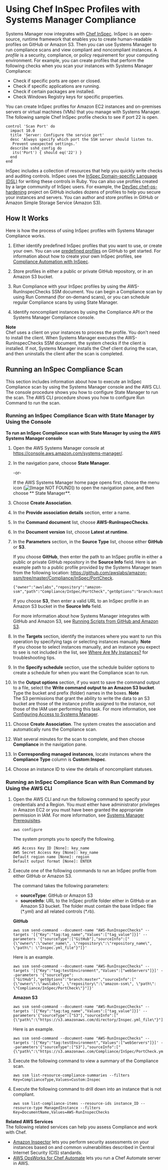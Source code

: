 # Using Chef InSpec Profiles with Systems Manager Compliance<a name="integration-chef-inspec"></a>

Systems Manager now integrates with [Chef InSpec](https://www.chef.io/inspec/)\. InSpec is an open\-source, runtime framework that enables you to create human\-readable profiles on GitHub or Amazon S3\. Then you can use Systems Manager to run compliance scans and view compliant and noncompliant instances\. A *profile* is a security, compliance, or policy requirement for your computing environment\. For example, you can create profiles that perform the following checks when you scan your instances with Systems Manager Compliance:
+ Check if specific ports are open or closed\.
+ Check if specific applications are running\.
+ Check if certain packages are installed\.
+ Check Windows Registry keys for specific properties\.

You can create InSpec profiles for Amazon EC2 instances and on\-premises servers or virtual machines \(VMs\) that you manage with Systems Manager\. The following sample Chef InSpec profile checks to see if port 22 is open\.

```
control 'Scan Port' do
  impact 10.0
  title 'Server: Configure the service port'
  desc 'Always specify which port the SSH server should listen to.
   Prevent unexpected settings.'
  describe sshd_config do
   its('Port') { should eq('22') }
  end
end
```

InSpec includes a collection of resources that help you quickly write checks and auditing controls\. InSpec uses the [InSpec Domain\-specific Language \(DSL\)](https://www.inspec.io/docs/reference/dsl_inspec/) for writing these controls in Ruby\. You can also use profiles created by a large community of InSpec users\. For example, the [DevSec chef\-os\-hardening](https://github.com/dev-sec/chef-os-hardening) project on GitHub includes dozens of profiles to help you secure your instances and servers\. You can author and store profiles in GitHub or Amazon Simple Storage Service \(Amazon S3\)\. 

## How It Works<a name="integration-chef-inspec-how"></a>

Here is how the process of using InSpec profiles with Systems Manager Compliance works\.

1. Either identify predefined InSpec profiles that you want to use, or create your own\. You can use [predefined profiles](https://github.com/search?p=1&q=topic%3Ainspec+org%3Adev-sec&type=Repositories) on GitHub to get started\. For information about how to create your own InSpec profiles, see [Compliance Automation with InSpec](https://learn.chef.io/modules/learn-the-inspec-basics#/)\.

1. Store profiles in either a public or private GitHub repository, or in an Amazon S3 bucket\.

1. Run Compliance with your InSpec profiles by using the AWS\-RunInspecChecks SSM document\. You can begin a Compliance scan by using Run Command \(for on\-demand scans\), or you can schedule regular Compliance scans by using State Manager\.

1. Identify noncompliant instances by using the Compliance API or the Systems Manager Compliance console\.

**Note**  
Chef uses a client on your instances to process the profile\. You don't need to install the client\. When Systems Manager executes the AWS\-RunInspecChecks SSM document, the system checks if the client is installed\. If not, Systems Manager installs the Chef client during the scan, and then uninstalls the client after the scan is completed\.

## Running an InSpec Compliance Scan<a name="integration-chef-inspec-running"></a>

This section includes information about how to execute an InSpec Compliance scan by using the Systems Manager console and the AWS CLI\. The console procedure shows you how to configure State Manager to run the scan\. The AWS CLI procedure shows you how to configure Run Command to run the scan\.

### Running an InSpec Compliance Scan with State Manager by Using the Console<a name="integration-chef-inspec-running-console"></a>

**To run an InSpec Compliance scan with State Manager by using the AWS Systems Manager console**

1. Open the AWS Systems Manager console at [https://console\.aws\.amazon\.com/systems\-manager/](https://console.aws.amazon.com/systems-manager/)\.

1. In the navigation pane, choose **State Manager**\.

   \-or\-

   If the AWS Systems Manager home page opens first, choose the menu icon \(![\[Image NOT FOUND\]](http://docs.aws.amazon.com/systems-manager/latest/userguide/images/menu-icon-small.png)\) to open the navigation pane, and then choose ** State Manager**\.

1. Choose **Create Association**\.

1. In the **Provide association details** section, enter a name\.

1. In the **Command document** list, choose **AWS\-RunInspecChecks**\.

1. In the **Document version** list, choose **Latest at runtime**\.

1. In the **Parameters** section, in the **Source Type** list, choose either **GitHub** or **S3**\.

   If you choose **GitHub**, then enter the path to an InSpec profile in either a public or private GitHub repository in the **Source Info** field\. Here is an example path to a public profile provided by the Systems Manager team from the following location: [https://github\.com/awslabs/amazon\-ssm/tree/master/Compliance/InSpec/PortCheck](https://github.com/awslabs/amazon-ssm/tree/master/Compliance/InSpec/PortCheck)\.

   ```
   {"owner":"awslabs","repository":"amazon-ssm","path":"Compliance/InSpec/PortCheck","getOptions":"branch:master"}
   ```

   If you choose **S3**, then enter a valid URL to an InSpec profile in an Amazon S3 bucket in the **Source Info** field\. 

   For more information about how Systems Manager integrates with GitHub and Amazon S3, see [Running Scripts from GitHub and Amazon S3](integration-remote-scripts.md)\. 

1. In the **Targets** section, identify the instances where you want to run this operation by specifying tags or selecting instances manually\.
**Note**  
If you choose to select instances manually, and an instance you expect to see is not included in the list, see [Where Are My Instances?](troubleshooting-remote-commands.md#where-are-instances) for troubleshooting tips\.

1. In the **Specify schedule** section, use the schedule builder options to create a schedule for when you want the Compliance scan to run\.

1. In the **Output options** section, if you want to save the command output to a file, select the **Write command output to an Amazon S3 bucket**\. Type the bucket and prefix \(folder\) names in the boxes\.
**Note**  
The S3 permissions that grant the ability to write the data to an S3 bucket are those of the instance profile assigned to the instance, not those of the IAM user performing this task\. For more information, see [Configuring Access to Systems Manager](systems-manager-access.md)\. 

1. Choose **Create Association**\. The system creates the association and automatically runs the Compliance scan\.

1. Wait several minutes for the scan to complete, and then choose **Compliance** in the navigation pane\.

1. In **Corresponding managed instances**, locate instances where the **Compliance Type** column is **Custom:Inspec**\.

1. Choose an instance ID to view the details of noncompliant statuses\.

### Running an InSpec Compliance Scan with Run Command by Using the AWS CLI<a name="integration-chef-inspec-running-cli"></a>

1. Open the AWS CLI and run the following command to specify your credentials and a Region\. You must either have administrator privileges in Amazon EC2 or you must have been granted the appropriate permission in IAM\. For more information, see [Systems Manager Prerequisites](systems-manager-prereqs.md)\. 

   ```
   aws configure
   ```

   The system prompts you to specify the following\.

   ```
   AWS Access Key ID [None]: key_name
   AWS Secret Access Key [None]: key_name
   Default region name [None]: region
   Default output format [None]: ENTER
   ```

1. Execute one of the following commands to run an InSpec profile from either GitHub or Amazon S3\.

   The command takes the following parameters:
   + **sourceType**: GitHub or Amazon S3
   + **sourceInfo**: URL to the InSpec profile folder either in GitHub or an Amazon S3 bucket\. The folder must contain the base InSpec file \(\*\.yml\) and all related controls \(\*\.rb\)\.

   **GitHub**

   ```
   aws ssm send-command --document-name "AWS-RunInspecChecks" --targets '[{"Key":"tag:tag_name","Values":["tag_value"]}]' --parameters '{"sourceType":["GitHub"],"sourceInfo":["{\"owner\":\"owner_name\", \"repository\":\"repository_name\", \"path\": \"Inspec.yml_file"}"]}'
   ```

   Here is an example\.

   ```
   aws ssm send-command --document-name "AWS-RunInspecChecks" --targets '[{"Key":"tag:testEnvironment","Values":["webServers"]}]' --parameters '{"sourceType":["GitHub"],"getOptions":"branch:master","sourceInfo":["{\"owner\":\"awslabs\", \"repository\":\"amazon-ssm\", \"path\": \"Compliance/InSpec/PortCheck\"}"]}'
   ```

   **Amazon S3**

   ```
   aws ssm send-command --document-name "AWS-RunInspecChecks" --targets '[{"Key":"tag:tag_name","Values":["tag_value"]}]' --parameters'{"sourceType":["S3"],"sourceInfo":["{\"path\":\"https://s3.amazonaws.com/directory/Inspec.yml_file\"}"]}'
   ```

   Here is an example\.

   ```
   aws ssm send-command --document-name "AWS-RunInspecChecks" --targets '[{"Key":"tag:testEnvironment","Values":["webServers"]}]' --parameters'{"sourceType":["S3"],"sourceInfo":["{\"path\":\"https://s3.amazonaws.com/Compliance/InSpec/PortCheck.yml\"}"]}' 
   ```

1. Execute the following command to view a summary of the Compliance scan\.

   ```
   aws ssm list-resource-compliance-summaries --filters Key=ComplianceType,Values=Custom:Inspec
   ```

1. Execute the following command to drill down into an instance that is not compliant\.

   ```
   aws ssm list-compliance-items --resource-ids instance_ID --resource-type ManagedInstance --filters Key=DocumentName,Values=AWS-RunInspecChecks
   ```

**Related AWS Services**  
The following related services can help you assess Compliance and work with Chef\.
+ [Amazon Inspector](http://docs.aws.amazon.com/inspector/latest/APIReference/) lets you perform security assessments on your instances based on and common vulnerabilities described in Central Internet Security \(CIS\) standards\.
+ [AWS OpsWorks for Chef Automate](http://docs.aws.amazon.com/opsworks-cm/latest/APIReference/) lets you run a Chef Automate server in AWS\. 